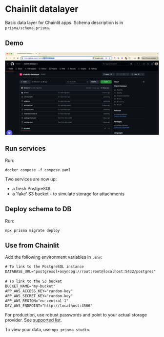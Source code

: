 # Chainlit datalayer

Basic data layer for Chainlit apps. Schema description is in `prisma/schema.prisma`.

## Demo

![Data layer demo](./demo.gif)

## Run services

Run:

```docker
docker compose -f compose.yaml
```

Two services are now up:

- a fresh PostgreSQL
- a 'fake' S3 bucket - to simulate storage for attachments

## Deploy schema to DB

Run:

```
npx prisma migrate deploy
```

## Use from Chainlit

Add the following environment variables in `.env`:

```
# To link to the PostgreSQL instance
DATABASE_URL="postgresql+asyncpg://root:root@localhost:5432/postgres"

# To link to the S3 bucket
BUCKET_NAME="my-bucket"
APP_AWS_ACCESS_KEY="random-key"
APP_AWS_SECRET_KEY="random-key"
APP_AWS_REGION="eu-central-1"
DEV_AWS_ENDPOINT="http://localhost:4566"
```

For production, use robust passwords and point to your actual storage provider.
See [supported list](https://docs.chainlit.io).

To view your data, use `npx prisma studio`.
